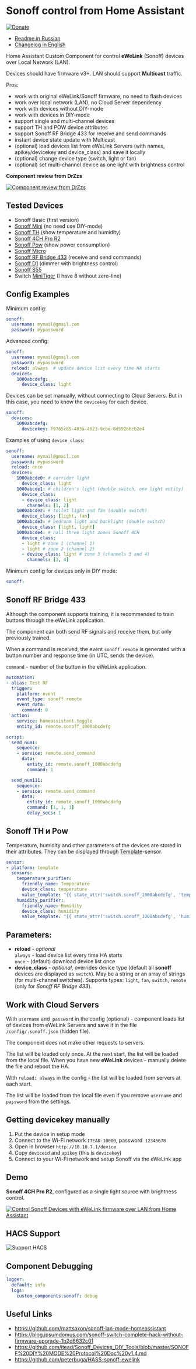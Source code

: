 # Sonoff control from Home Assistant

[![Donate](https://img.shields.io/badge/donate-Yandex-red.svg)](https://money.yandex.ru/to/41001428278477)

- [Readme in Russian](README_ru.md)
- [Changelog in English](CHANGELOG.md)

Home Assistant Custom Component for control **eWeLink** (Sonoff) devices over Local Network (LAN).

Devices should have firmware v3+. LAN should support **Multicast** traffic.

Pros:

- work with original eWeLink/Sonoff firmware, no need to flash devices
- work over local network (LAN), no Cloud Server dependency
- work with devices without DIY-mode
- work with devices in DIY-mode
- support single and multi-channel devices
- support TH and POW device attributes
- support Sonoff RF Bridge 433 for receive and send commands
- instant device state update with Multicast
- (optional) load devices list from eWeLink Servers (with names, apikey/devicekey and device_class) and save it locally
- (optional) change device type (switch, light or fan)
- (optional) set multi-channel device as one light with brightness control

**Component review from DrZzs**

[![Component review from DrZzs](https://img.youtube.com/vi/DsTqOlrQQ1k/0.jpg)](https://www.youtube.com/watch?v=DsTqOlrQQ1k)


## Tested Devices

- Sonoff Basic (first version)
- [Sonoff Mini](https://www.itead.cc/sonoff-mini.html) (no need use DIY-mode)
- [Sonoff TH](https://www.itead.cc/sonoff-th.html) (show temperature and humidity)
- [Sonoff 4CH Pro R2](https://www.itead.cc/sonoff-4ch-pro.html)
- [Sonoff Pow](https://www.itead.cc/sonoff-pow.html) (show power consumption)
- [Sonoff Micro](https://www.itead.cc/sonoff-micro-5v-usb-smart-adaptor.html)
- [Sonoff RF Bridge 433](https://www.itead.cc/sonoff-rf-bridge-433.html) (receive and send commands)
- [Sonoff D1](https://www.itead.cc/sonoff-d1-smart-dimmer-switch.html) (dimmer with brightness control)
- [Sonoff S55](https://www.itead.cc/sonoff-s55.html)
- Switch [MiniTiger](https://ru.aliexpress.com/item/33016227381.html) (I have 8 without zero-line)

## Config Examples

Minimum config:

```yaml
sonoff:
  username: mymail@gmail.com
  password: mypassword
```

Advanced config:

```yaml
sonoff:
  username: mymail@gmail.com
  password: mypassword
  reload: always  # update device list every time HA starts
  devices:
    1000abcdefg:
      device_class: light
```

Devices can be set manually, without connecting to Cloud Servers. But in this case, you need to know the `devicekey` for each device.

```yaml
sonoff:
  devices:
    1000abcdefg:
      devicekey: f9765c85-463a-4623-9cbe-8d59266cb2e4
```

Examples of using `device_class`:

```yaml
sonoff:
  username: mymail@gmail.com
  password: mypassword
  reload: once
  devices:
    1000abcde0: # corridor light
      device_class: light
    1000abcde1: # children's light (double switch, one light entity)
      device_class:
      - device_class: light
        channels: [1, 2]
    1000abcde2: # toilet light and fan (double switch)
      device_class: [light, fan]
    1000abcde3: # bedroom light and backlight (double switch)
      device_class: [light, light]
    1000abcde4: # hall three light zones Sonoff 4CH
      device_class:
      - light # zone 1 (channel 1)
      - light # zone 2 (channel 2)
      - device_class: light # zone 3 (channels 3 and 4)
        channels: [3, 4]
```

Minimum config for devices only in DIY mode:

```yaml
sonoff:
```

## Sonoff RF Bridge 433

Although the component supports training, it is recommended to train buttons through the eWeLink application.

The component can both send RF signals and receive them, but only previously trained.

When a command is received, the event `sonoff.remote` is generated with a button number and response time (in UTC, sends the device).

`command` - number of the button in the eWeLink application.


```yaml
automation:
- alias: Test RF
  trigger:
    platform: event
    event_type: sonoff.remote
    event_data:
      command: 0
  action:
    service: homeassistant.toggle
    entity_id: remote.sonoff_1000abcdefg

script:
  send_num1:
    sequence:
    - service: remote.send_command
      data:
        entity_id: remote.sonoff_1000abcdefg
        command: 1

  send_num111:
    sequence:
    - service: remote.send_command
      data:
        entity_id: remote.sonoff_1000abcdefg
        command: [1, 1, 1]
        delay_secs: 1
```

## Sonoff TH и Pow

Temperature, humidity and other parameters of the devices are stored in their attributes. They can be displayed through [Template](https://www.home-assistant.io/integrations/template/)-sensor.

```yaml
sensor:
- platform: template
  sensors:
    temperature_purifier:
      friendly_name: Temperature
      device_class: temperature
      value_template: "{{ state_attr('switch.sonoff_1000abcdefg', 'temperature') }}"
    humidity_purifier:
      friendly_name: Humidity
      device_class: humidity
      value_template: "{{ state_attr('switch.sonoff_1000abcdefg', 'humidity') }}"
```

## Parameters:

- **reload** - *optional*  
  `always` - load device list every time HA starts  
  `once` - (default) download device list once
- **device_class** - *optional*, overrides device type (default all **sonoff** devices are displayed as `switch`). May be a string or an array of strings (for multi-channel switches). Supports types: `light`, `fan`, `switch`, `remote` (only for *Sonoff RF Bridge 433*).


## Work with Cloud Servers

With `username` and` password` in the config (optional) - component loads list of devices from eWeLink Servers and save it in the file `/config/.sonoff.json` (hidden file).

The component does not make other requests to servers.

The list will be loaded only once. At the next start, the list will be loaded from the local file. When you have new **eWeLink** devices - manually delete the file and reboot the HA.

With `reload: always` in the config - the list will be loaded from servers at each start.

The list will be loaded from the local file even if you remove `username` and `password` from the settings.

## Getting devicekey manually

1. Put the device in setup mode
2. Connect to the Wi-Fi network `ITEAD-10000`, password` 12345678`
3. Open in browser `http://10.10.7.1/device`
4. Copy `deviceid` and `apikey` (this is `devicekey`)
5. Connect to your Wi-Fi network and setup Sonoff via the eWeLink app

## Demo

**Sonoff 4CH Pro R2**, configured as a single light source with brightness control.

[![Control Sonoff Devices with eWeLink firmware over LAN from Home Assistant](https://img.youtube.com/vi/X7PcYfDy57A/0.jpg)](https://www.youtube.com/watch?v=X7PcYfDy57A)

## HACS Support

![Support HACS](hacs.png)

## Component Debugging

```yaml
logger:
  default: info
  logs:
    custom_components.sonoff: debug
```

## Useful Links

- https://github.com/mattsaxon/sonoff-lan-mode-homeassistant
- https://blog.ipsumdomus.com/sonoff-switch-complete-hack-without-firmware-upgrade-1b2d6632c01
- https://github.com/itead/Sonoff_Devices_DIY_Tools/blob/master/SONOFF%20DIY%20MODE%20Protocol%20Doc%20v1.4.md
- https://github.com/peterbuga/HASS-sonoff-ewelink